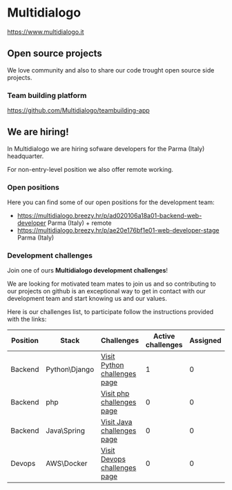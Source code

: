 # Multidialogo

https://www.multidialogo.it

## Open source projects
We love community and also to share our code trought open source side projects.

### Team building platform

https://github.com/Multidialogo/teambuilding-app

## We are hiring!
In Multidialogo we are hiring sofware developers for the Parma (Italy) headquarter.

For non-entry-level position we also offer remote working.

### Open positions 
Here you can find some of our open positions for the development team:

- https://multidialogo.breezy.hr/p/ad020106a18a01-backend-web-developer Parma (Italy) + remote
- https://multidialogo.breezy.hr/p/ae20e176bf1e01-web-developer-stage Parma (Italy)

### Development challenges
Join one of ours **Multidialogo development challenges**!

We are looking for motivated team mates to join us and so contributing to our projects on github is an exceptional way to get in contact with our development team and start knowing us and our values.

Here is our challenges list, to participate follow the instructions provided with the links:

| Position | Stack           | Challenges                                                                         | Active challenges | Assigned |
|----------|-----------------|------------------------------------------------------------------------------------|-------------------|----------|
| Backend  | Python\Django   | [Visit Python challenges page](https://multidialogo.github.io/challenges/backend-python-dev) | 1                 |0         |
| Backend  | php             | [Visit php challenges page]( https://multidialogo.github.io/challenges/backend-php-dev) | 0                 |0         |
| Backend  | Java\Spring     | [Visit Java challenges page]( https://multidialogo.github.io/challenges/backend-java-dev) | 0                 |0         |
| Devops   | AWS\Docker      | [Visit Devops challenges page]( https://multidialogo.github.io/challenges/devops)  | 0                 |0         |
